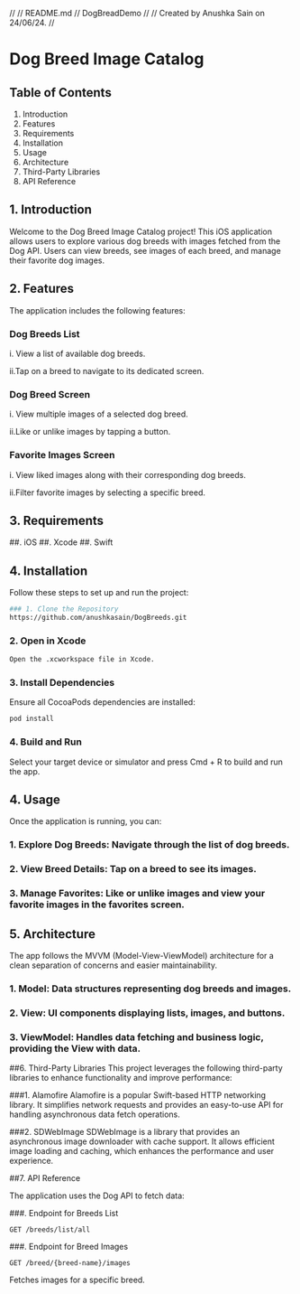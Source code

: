 //
//  README.md
//  DogBreadDemo
//
//  Created by Anushka Sain on 24/06/24.
//

# Dog Breed Image Catalog

## Table of Contents

1. Introduction
2. Features
3. Requirements
4. Installation
5. Usage
6. Architecture
7. Third-Party Libraries
8. API Reference
  

## 1. Introduction

Welcome to the Dog Breed Image Catalog project! This iOS application allows users to explore various dog breeds with images fetched from the Dog API. Users can view breeds, see images of each breed, and manage their favorite dog images.

## 2. Features

The application includes the following features:

### Dog Breeds List

 i. View a list of available dog breeds.
 
 ii.Tap on a breed to navigate to its dedicated screen.


### Dog Breed Screen

 i. View multiple images of a selected dog breed.
 
 ii.Like or unlike images by tapping a button.

### Favorite Images Screen

 i. View liked images along with their corresponding dog breeds.
 
 ii.Filter favorite images by selecting a specific breed.
 
## 3. Requirements

##. iOS
##. Xcode
##. Swift


## 4. Installation

Follow these steps to set up and run the project:

```bash
### 1. Clone the Repository
https://github.com/anushkasain/DogBreeds.git
```

### 2. Open in Xcode

```bash
Open the .xcworkspace file in Xcode.
```

### 3. Install Dependencies
Ensure all CocoaPods dependencies are installed:

```bash
pod install
```

### 4. Build and Run
Select your target device or simulator and press Cmd + R to build and run the app.

## 4. Usage

Once the application is running, you can:

### 1. Explore Dog Breeds: Navigate through the list of dog breeds.
### 2. View Breed Details: Tap on a breed to see its images.
### 3. Manage Favorites: Like or unlike images and view your favorite images in the favorites screen.

## 5. Architecture

The app follows the MVVM (Model-View-ViewModel) architecture for a clean separation of concerns and easier maintainability.

### 1. Model: Data structures representing dog breeds and images.
### 2. View: UI components displaying lists, images, and buttons.
### 3. ViewModel: Handles data fetching and business logic, providing the View with data.


##6. Third-Party Libraries
This project leverages the following third-party libraries to enhance functionality and improve performance:

###1. Alamofire
Alamofire is a popular Swift-based HTTP networking library. It simplifies network requests and provides an easy-to-use API for handling asynchronous data fetch operations.

###2. SDWebImage
SDWebImage is a library that provides an asynchronous image downloader with cache support. It allows efficient image loading and caching, which enhances the performance and user experience.

##7. API Reference

The application uses the Dog API to fetch data:

###. Endpoint for Breeds List

```http
GET /breeds/list/all
```

###. Endpoint for Breed Images

```http
GET /breed/{breed-name}/images
```
Fetches images for a specific breed.


